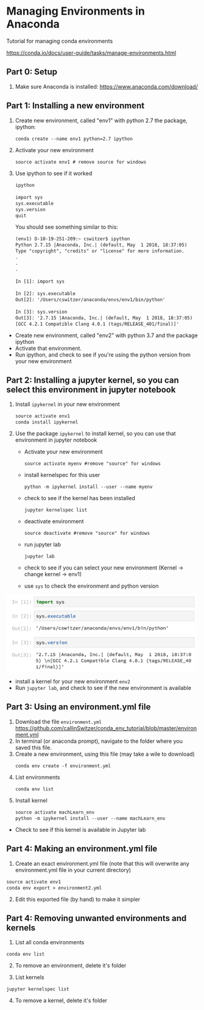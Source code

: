 # Managing Environments in Anaconda
Tutorial for managing conda environments


https://conda.io/docs/user-guide/tasks/manage-environments.html

## Part 0: Setup

1. Make sure Anaconda is installed: https://www.anaconda.com/download/

## Part 1: Installing a new environment

1. Create new environment, called "env1" with python 2.7 the package, ipython:

    ```
    conda create --name env1 python=2.7 ipython
    ```
2. Activate your new environment
    ```
    source activate env1 # remove source for windows
    ```
3. Use ipython to see if it worked

    ```
    ipython

    import sys
    sys.executable
    sys.version
    quit
    ```
    You should see something similar to this: 
    ```
    (env1) D-10-19-251-209:~ cswitzer$ ipython
    Python 2.7.15 |Anaconda, Inc.| (default, May  1 2018, 18:37:05) 
    Type "copyright", "credits" or "license" for more information.
    .
    .
    .

    In [1]: import sys

    In [2]: sys.executable
    Out[2]: '/Users/cswitzer/anaconda/envs/env1/bin/python'

    In [3]: sys.version
    Out[3]: '2.7.15 |Anaconda, Inc.| (default, May  1 2018, 18:37:05) 
    [GCC 4.2.1 Compatible Clang 4.0.1 (tags/RELEASE_401/final)]'

    ```

* Create new environment, called "env2" with python 3.7 and the package ipython
* Activate that environment. 
* Run ipython, and check to see if you're using the python version from your new environment


## Part 2: Installing a jupyter kernel, so you can select this environment in jupyter notebook
1. Install ```ipykernel``` in your new environment

    ```
    source activate env1
    conda install ipykernel
    ```


2. Use the package ```ipykernel``` to install kernel, so you can use that environment in jupyter notebook
    * Activate your new environment
        ```
        source activate myenv #remove "source" for windows
        ```

    * install kernelspec for this user

        ```
        python -m ipykernel install --user --name myenv
        ```

    * check to see if the kernel has been installed

        ```
        jupyter kernelspec list
        ```

    * deactivate environment 

        ```
        source deactivate #remove "source" for windows
        ```
    * run jupyter lab

        ```
        jupyter lab
        ```
    * check to see if you can select your new environment (Kernel -> change kernel -> env1)
    * use ```sys``` to check the environment and python version
  
  <img src="https://github.com/callinSwitzer/conda_env_tutorial/blob/master/jupyScreenshot.png" width="500">



* install a kernel for your new environment ```env2```
* Run ```jupyter lab```, and check to see if the new environment is available


## Part 3: Using an environment.yml file

1. Download the file ```environment.yml``` <https://github.com/callinSwitzer/conda_env_tutorial/blob/master/environment.yml>
2. In terminal (or anaconda prompt), navigate to the folder where you saved this file. 
3. Create a new environment, using this file (may take a wile to download)
    ```
    conda env create -f environment.yml
    ```
4. List environments
    ```
    conda env list
    ```
5. Install kernel
    ```
    source activate machLearn_env
    python -m ipykernel install --user --name machLearn_env
    ```
* Check to see if this kernel is available in Jupyter lab

## Part 4: Making an environment.yml file
1. Create an exact environment.yml file (note that this will overwrite any environment.yml file in your current directory)
```
source activate env1
conda env export > environment2.yml
```
2. Edit this exported file (by hand) to make it simpler


## Part 4: Removing unwanted environments and kernels
1. List all conda environments
```
conda env list
```
2. To remove an environment, delete it's folder

3. List kernels
```
jupyter kernelspec list
```
4. To remove a kernel, delete it's folder





